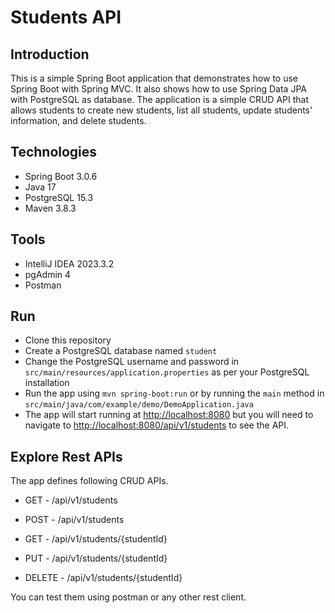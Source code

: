 # Students API

## Introduction
This is a simple Spring Boot application that demonstrates how to use Spring Boot with Spring MVC. It also shows how to use Spring Data JPA with PostgreSQL as database. The application is a simple CRUD API that allows students to create new students, list all students, update students' information, and delete students.

## Technologies
* Spring Boot 3.0.6
* Java 17
* PostgreSQL 15.3
* Maven 3.8.3

## Tools
* IntelliJ IDEA 2023.3.2
* pgAdmin 4
* Postman

## Run
* Clone this repository
* Create a PostgreSQL database named `student`
* Change the PostgreSQL username and password in `src/main/resources/application.properties` as per your PostgreSQL installation
* Run the app using `mvn spring-boot:run` or by running the `main` method in `src/main/java/com/example/demo/DemoApplication.java`
* The app will start running at <http://localhost:8080> but you will need to navigate to <http://localhost:8080/api/v1/students> to see the API.

## Explore Rest APIs
The app defines following CRUD APIs.

* GET - /api/v1/students
    
* POST - /api/v1/students
    
* GET - /api/v1/students/{studentId}
    
* PUT - /api/v1/students/{studentId}
    
* DELETE - /api/v1/students/{studentId}

You can test them using postman or any other rest client.
